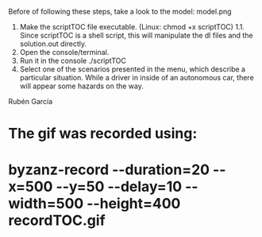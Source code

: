 Before of following these steps, take a look to the model: model.png
1. Make the scriptTOC file executable. (Linux: chmod +x scriptTOC)
	1.1. Since scriptTOC is a shell script, this will manipulate the dl files and the solution.out directly.
2. Open the console/terminal.
2. Run it in the console ./scriptTOC
3. Select one of the scenarios presented in the menu, which describe a particular situation. While a driver in inside
of an autonomous car, there will appear some hazards on the way.

Rubén García

# The gif was recorded using:
# byzanz-record --duration=20 --x=500 --y=50 --delay=10 --width=500 --height=400 recordTOC.gif

